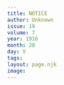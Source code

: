 ```yaml
---
title: NOTICE
author: Unknown
issue: 19
volume: 7
year: 1916
month: 28
day: V
tags:
layout: page.njk
image:
---
```




